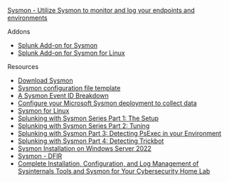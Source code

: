 [Sysmon - Utilize Sysmon to monitor and log your endpoints and environments](https://jacob-taylor.gitbook.io/security-analyst/path-4/endpoint-security-monitoring/sysmon)

Addons
- [Splunk Add-on for Sysmon](https://splunkbase.splunk.com/app/5709)
- [Splunk Add-on for Sysmon for Linux](https://splunkbase.splunk.com/app/6652)

Resources
- [Download Sysmon](https://learn.microsoft.com/en-us/sysinternals/downloads/sysmon)
- [Sysmon configuration file template](https://github.com/SwiftOnSecurity/sysmon-config)
- [A Sysmon Event ID Breakdown](https://www.blackhillsinfosec.com/a-sysmon-event-id-breakdown/)
- [Configure your Microsoft Sysmon deployment to collect data](https://docs.splunk.com/Documentation/AddOns/released/MSSysmon/ConfigureSysmon)
- [Sysmon for Linux](https://github.com/microsoft/SysmonForLinux)
- [Splunking with Sysmon Series Part 1: The Setup](https://hurricanelabs.com/splunk-tutorials/splunking-with-sysmon-series-part-1-the-setup/)
- [Splunking with Sysmon Series Part 2: Tuning](https://hurricanelabs.com/splunk-tutorials/splunking-with-sysmon-series-part-2-tuning/)
- [Splunking with Sysmon Part 3: Detecting PsExec in your Environment](https://hurricanelabs.com/splunk-tutorials/splunking-with-sysmon-part-3-detecting-psexec-in-your-environment/)
- [Splunking with Sysmon Part 4: Detecting Trickbot](https://hurricanelabs.com/splunk-tutorials/splunking-with-sysmon-part-4-detecting-trickbot/)
- [Sysmon Installation on Windows Server 2022](https://github.com/techgneek/SOC-Automation-ELK-Stack-EDR/blob/main/Sysmon%20Installation%20on%20Windows%20Server%202022)
- [Sysmon - DFIR](https://github.com/MHaggis/sysmon-dfir)
- [Complete Installation, Configuration, and Log Management of Sysinternals Tools and Sysmon for Your Cybersecurity Home Lab](https://iritt.medium.com/complete-installation-configuration-and-log-management-of-sysinternals-tools-and-sysmon-for-your-85505afa9d68)
